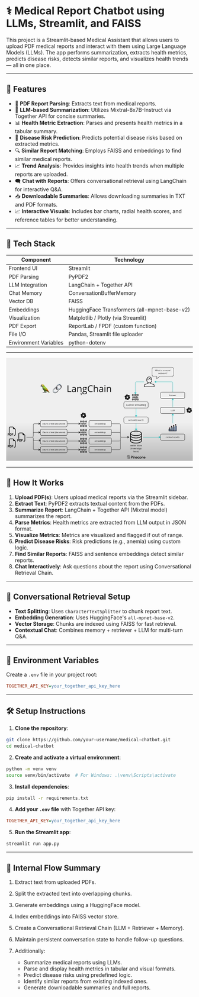 # ⚕️ Medical Report Chatbot using LLMs, Streamlit, and FAISS

This project is a Streamlit-based Medical Assistant that allows users to upload PDF medical reports and interact with them using Large Language Models (LLMs). The app performs summarization, extracts health metrics, predicts disease risks, detects similar reports, and visualizes health trends — all in one place.

---

## 🚀 Features

- 📄 **PDF Report Parsing**: Extracts text from medical reports.
- 🧠 **LLM-based Summarization**: Utilizes Mixtral-8x7B-Instruct via Together API for concise summaries.
- 📊 **Health Metric Extraction**: Parses and presents health metrics in a tabular summary.
- 🧬 **Disease Risk Prediction**: Predicts potential disease risks based on extracted metrics.
- 🔍 **Similar Report Matching**: Employs FAISS and embeddings to find similar medical reports.
- 📈 **Trend Analysis**: Provides insights into health trends when multiple reports are uploaded.
- 🗨️ **Chat with Reports**: Offers conversational retrieval using LangChain for interactive Q&A.
- 📥 **Downloadable Summaries**: Allows downloading summaries in TXT and PDF formats.
- 📈 **Interactive Visuals**: Includes bar charts, radial health scores, and reference tables for better understanding.

---

## 🧩 Tech Stack

| Component             | Technology                                   |
|----------------------|-----------------------------------------------|
| Frontend UI           | Streamlit                                    |
| PDF Parsing           | PyPDF2                                       |
| LLM Integration       | LangChain + Together API                     |
| Chat Memory           | ConversationBufferMemory                     |
| Vector DB             | FAISS                                        |
| Embeddings            | HuggingFace Transformers (all-mpnet-base-v2) |
| Visualization         | Matplotlib / Plotly (via Streamlit)          |
| PDF Export            | ReportLab / FPDF (custom function)           |
| File I/O              | Pandas, Streamlit file uploader              |
| Environment Variables | python-dotenv                                |

---

![App Preview](images/langchain.png)

---

## 🧠 How It Works

1. **Upload PDF(s)**: Users upload medical reports via the Streamlit sidebar.
2. **Extract Text**: PyPDF2 extracts textual content from the PDFs.
3. **Summarize Report**: LangChain + Together API (Mixtral model) summarizes the report.
4. **Parse Metrics**: Health metrics are extracted from LLM output in JSON format.
5. **Visualize Metrics**: Metrics are visualized and flagged if out of range.
6. **Predict Disease Risks**: Risk predictions (e.g., anemia) using custom logic.
7. **Find Similar Reports**: FAISS and sentence embeddings detect similar reports.
8. **Chat Interactively**: Ask questions about the report using Conversational Retrieval Chain.

---

## 💬 Conversational Retrieval Setup

- **Text Splitting**: Uses `CharacterTextSplitter` to chunk report text.
- **Embedding Generation**: Uses HuggingFace's `all-mpnet-base-v2`.
- **Vector Storage**: Chunks are indexed using FAISS for fast retrieval.
- **Contextual Chat**: Combines memory + retriever + LLM for multi-turn Q&A.

---

## 🔐 Environment Variables

Create a `.env` file in your project root:

```ini
TOGETHER_API_KEY=your_together_api_key_here
````

---

## 🛠️ Setup Instructions

1. **Clone the repository**:

```bash
git clone https://github.com/your-username/medical-chatbot.git
cd medical-chatbot
```

2. **Create and activate a virtual environment**:

```bash
python -m venv venv
source venv/bin/activate  # For Windows: .\venv\Scripts\activate
```

3. **Install dependencies**:

```bash
pip install -r requirements.txt
```

4. **Add your `.env` file** with Together API key:

```ini
TOGETHER_API_KEY=your_together_api_key_here
```

5. **Run the Streamlit app**:

```bash
streamlit run app.py
```

---

## 🔄 Internal Flow Summary

1. Extract text from uploaded PDFs.
2. Split the extracted text into overlapping chunks.
3. Generate embeddings using a HuggingFace model.
4. Index embeddings into FAISS vector store.
5. Create a Conversational Retrieval Chain (LLM + Retriever + Memory).
6. Maintain persistent conversation state to handle follow-up questions.
7. Additionally:

   * Summarize medical reports using LLMs.
   * Parse and display health metrics in tabular and visual formats.
   * Predict disease risks using predefined logic.
   * Identify similar reports from existing indexed ones.
   * Generate downloadable summaries and full reports.


